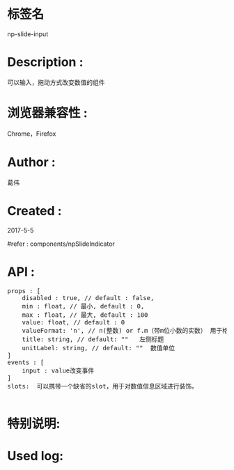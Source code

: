 # 标签名
np-slide-input

# Description :
可以输入，拖动方式改变数值的组件

# 浏览器兼容性 :
Chrome，Firefox 

# Author :
葛伟

# Created :
2017-5-5

#refer : 
components/npSlideIndicator

# API :

<pre>
props : [
	disabled : true, // default : false,
	min : float, // 最小, default : 0, 
	max : float, // 最大, default : 100
	value: float, // default : 0
	valueFormat: 'n', // n(整数) or f.m（带m位小数的实数） 用于格式化数值的格式串
	title: string, // default: ""   左侧标题
	unitLabel: string, // default: ""  数值单位
]
events : [
	input : value改变事件
]
slots:  可以携带一个缺省的slot，用于对数值信息区域进行装饰。

</pre>

# 特别说明:


# Used log: 
